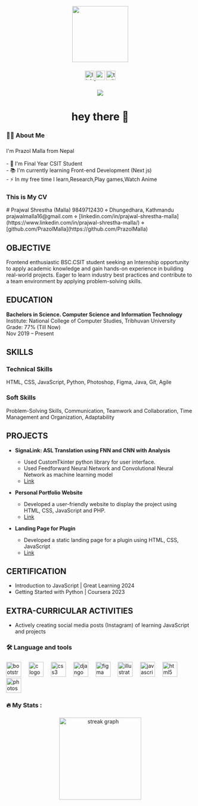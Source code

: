 <div align="center">
  <img height="150" src="https://media.giphy.com/media/9JlGGWL8bHt1S/giphy.gif"  />
</div>

###

<div align="center">
  <a href="https://www.linkedin.com/in/prajwal-shrestha-malla/" target="_blank">
    <img src="https://img.shields.io/static/v1?message=LinkedIn&logo=linkedin&label=&color=0077B5&logoColor=white&labelColor=&style=for-the-badge" height="25" alt="linkedin logo"  />
  </a>
  <img src="https://img.shields.io/static/v1?message=Youtube&logo=youtube&label=&color=FF0000&logoColor=white&labelColor=&style=for-the-badge" height="25" alt="youtube logo"  />
  <a href="https://twitter.com/KiddoPrazol" target="_blank">
    <img src="https://img.shields.io/static/v1?message=Twitter&logo=twitter&label=&color=1DA1F2&logoColor=white&labelColor=&style=for-the-badge" height="25" alt="twitter logo"  />
  </a>
</div>

###

<div align="center">
  <img src="https://visitor-badge.laobi.icu/badge?page_id=PrazolMalla.PrazolMalla&"  />
</div>

###

<h1 align="center">hey there 👋</h1>

###

<h3 align="left">👩‍💻  About Me</h3>

###

<p align="left">I'm Prazol Malla from Nepal<br><br>- 🔭 I'm Final Year CSIT Student <br>- 📚 I'm currently learning Front-end Development (Next js) <br>- ⚡ In my free time I learn,Research,Play games,Watch Anime</p>
<h3 align="left">This is My CV</h3>
# Prajwal Shrestha (Malla)
9849712430 ⋄ Dhungedhara, Kathmandu  
prajwalmalla16@gmail.com ⋄ [linkedin.com/in/prajwal-shrestha-malla](https://www.linkedin.com/in/prajwal-shrestha-malla/) ⋄ [github.com/PrazolMalla](https://github.com/PrazolMalla)

## OBJECTIVE
Frontend enthusiastic BSC.CSIT student seeking an Internship opportunity to apply academic knowledge and gain hands-on experience in building real-world projects. Eager to learn industry best practices and contribute to a team environment by applying problem-solving skills.

## EDUCATION
**Bachelors in Science. Computer Science and Information Technology**  
Institute: National College of Computer Studies, Tribhuvan University  
Grade: 77% (Till Now)  
Nov 2019 – Present

## SKILLS
### Technical Skills 
HTML, CSS, JavaScript, Python, Photoshop, Figma, Java, Git, Agile 
### Soft Skills
Problem-Solving Skills, Communication, Teamwork and Collaboration, Time Management and Organization, Adaptability

## PROJECTS
- **SignaLink: ASL Translation using FNN and CNN with Analysis**  
  - Used CustomTkinter python library for user interface.
  - Used Feedforward Neural Network and Convolutional Neural Network as machine learning model
  - [Link](#)

- **Personal Portfolio Website**  
  - Developed a user-friendly website to display the project using HTML, CSS, JavaScript and PHP.
  - [Link](#)

- **Landing Page for Plugin**  
  - Developed a static landing page for a plugin using HTML, CSS, JavaScript
  - [Link](#)

## CERTIFICATION
- Introduction to JavaScript | Great Learning 2024
- Getting Started with Python | Coursera 2023

## EXTRA-CURRICULAR ACTIVITIES
- Actively creating social media posts (Instagram) of learning JavaScript and projects


###

<h3 align="left">🛠 Language and tools</h3>

###

<div align="left">
  <img src="https://cdn.jsdelivr.net/gh/devicons/devicon/icons/bootstrap/bootstrap-original.svg" height="40" alt="bootstrap logo"  />
  <img width="12" />
  <img src="https://cdn.jsdelivr.net/gh/devicons/devicon/icons/c/c-original.svg" height="40" alt="c logo"  />
  <img width="12" />
  <img src="https://cdn.jsdelivr.net/gh/devicons/devicon/icons/css3/css3-original.svg" height="40" alt="css3 logo"  />
  <img width="12" />
  <img src="https://cdn.jsdelivr.net/gh/devicons/devicon/icons/django/django-plain.svg" height="40" alt="django logo"  />
  <img width="12" />
  <img src="https://cdn.jsdelivr.net/gh/devicons/devicon/icons/figma/figma-original.svg" height="40" alt="figma logo"  />
  <img width="12" />
  <img src="https://cdn.jsdelivr.net/gh/devicons/devicon/icons/illustrator/illustrator-plain.svg" height="40" alt="illustrator logo"  />
  <img width="12" />
  <img src="https://cdn.jsdelivr.net/gh/devicons/devicon/icons/javascript/javascript-original.svg" height="40" alt="javascript logo"  />
  <img width="12" />
  <img src="https://cdn.jsdelivr.net/gh/devicons/devicon/icons/html5/html5-original.svg" height="40" alt="html5 logo"  />
  <img width="12" />
  <img src="https://cdn.jsdelivr.net/gh/devicons/devicon/icons/photoshop/photoshop-plain.svg" height="40" alt="photoshop logo"  />
</div>

###

<h3 align="left">🔥   My Stats :</h3>

###

<div align="center">
  <img src="https://streak-stats.demolab.com?user=PrazolMalla&locale=en&mode=daily&theme=dark&hide_border=false&border_radius=5&order=3" height="220" alt="streak graph"  />
</div>

###
